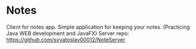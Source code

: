 # Notes
Client for notes app.
Simple application for keeping your notes.
(Practicing Java WEB development and JavaFX)
Server repo: https://github.com/svyatoslav00012/NoteServer
